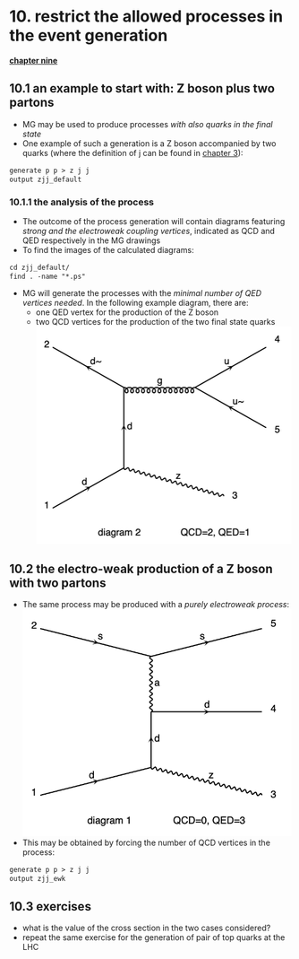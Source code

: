 # 10. restrict the allowed processes in the event generation

[**chapter nine**](09_inter.md)

## 10.1 an example to start with: Z boson plus two partons

  * MG may be used to produce processes *with also quarks in the final state*
  * One example of such a generation is a Z boson accompanied by two quarks
    (where the definition of j can be found in [chapter 3](03_firstRun.md)):
```
generate p p > z j j
output zjj_default
```

### 10.1.1 the analysis of the process

  * The outcome of the process generation will contain diagrams
    featuring *strong and the electroweak coupling vertices*, 
    indicated as QCD and QED respectively in the MG drawings
  * To find the images of the calculated diagrams:  
```
cd zjj_default/
find . -name "*.ps"
```
  * MG will generate the processes with the *minimal number of QED vertices needed*. 
    In the following example diagram, there are:
      * one QED vertex for the production of the Z boson
      * two QCD vertices for the production of the two final state quarks
![Zjj_default](images/Zjj.png)


## 10.2 the electro-weak production of a Z boson with two partons

  * The same process may be produced with a *purely electroweak process*:
    ![Zjj_EWK](images/Zjj_EWK.png)
  * This may be obtained by forcing the number of QCD vertices in the process:
```
generate p p > z j j
output zjj_ewk
```

## 10.3 exercises

  * what is the value of the cross section in the two cases considered?
  * repeat the same exercise for the generation of pair of top quarks at the LHC